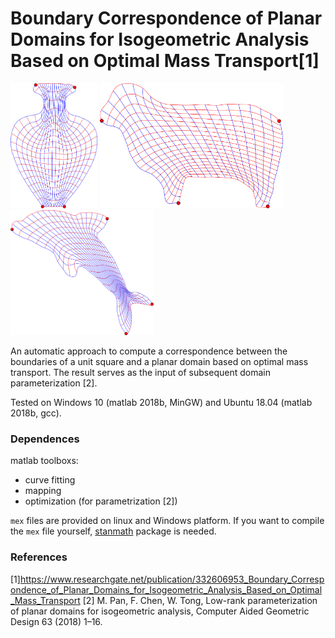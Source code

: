 # Boundary Correspondence of Planar Domains for Isogeometric Analysis Based on Optimal Mass Transport[1]

<img style="display:inline;" src="./figures/example.png" height="200" title="example"> <img style="display:inline;" src="./figures/example2.png" height="200" title="example"> <img style="display:inline;" src="./figures/example3.png" height="200" title="example">



An automatic approach to compute a correspondence between the boundaries of a unit square and a planar domain based on optimal mass transport.  The result serves as the input of subsequent domain parameterization [2].

Tested on Windows 10 (matlab 2018b, MinGW) and Ubuntu 18.04 (matlab 2018b, gcc).

### Dependences

matlab toolboxs: 

- curve fitting
- mapping
- optimization (for parametrization [2])

`mex` files are provided on linux and Windows platform. If you want to compile the `mex` file yourself,  [stanmath](https://github.com/stan-dev/math) package is needed.



### References

[1]https://www.researchgate.net/publication/332606953_Boundary_Correspondence_of_Planar_Domains_for_Isogeometric_Analysis_Based_on_Optimal_Mass_Transport
[2] M. Pan, F. Chen, W. Tong, Low-rank parameterization of planar domains for isogeometric analysis, Computer Aided Geometric Design 63 (2018) 1–16.